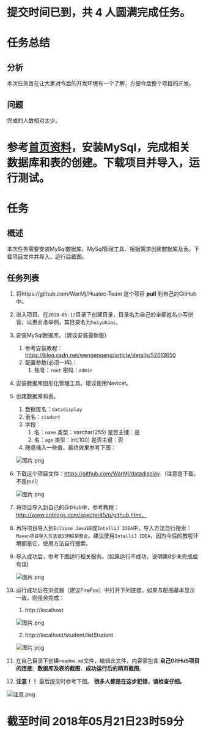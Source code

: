 # 提交时间已到，共 4 人圆满完成任务。
# 任务总结

## 分析
本次任务旨在让大家对今后的开发环境有一个了解，方便今后整个项目的开发。

## 问题
完成的人数相对太少。

# 参考[首页资料](https://github.com/WarMj/Huatec-Team)，安装MySql，完成相关数据库和表的创建。下载项目并导入，运行测试。
# 任务
## 概述
本次任务需要安装MySql数据库、MySql管理工具、根据需求创建数据库及表。下载项目文件并导入，运行后截图。
## 任务列表
1. 将https://github.com/WarMj/Huatec-Team 这个项目 **pull** 到自己的GitHub中。
2. 进入项目，在`2018-05-17`目录下创建目录，目录名为自己的全部姓名小写拼音，以惠俞淮举例，其目录名为`huiyuhuai`。
3. 安装MySql数据库。（建议安装最新版）
    
    1. 参考安装教程：https://blog.csdn.net/wengengeng/article/details/52013650
    2. 配置参数(必须一样)：
        1. 账号：`root` 密码：`admin`

4. 安装数据库图形化管理工具。建议使用Navicat。
5. 创建数据库和表。

    1. 数据库名：`datadisplay`
    2. 表名：`student`
    3. 字段：
        1. 名：`name` 类型：varchar(255) 是否主键：是
        2. 名：`age` 类型：int(100) 是否主键：否
    4. 随意插入一些值，最终效果参考下图：
    
    ![图片.png](https://upload-images.jianshu.io/upload_images/2864463-307543751705ba4b.png?imageMogr2/auto-orient/strip%7CimageView2/2/w/1240)
    
6. 下载这个项目文件：https://github.com/WarMj/datadisplay （注意是下载，不是pull）

    ![图片.png](https://upload-images.jianshu.io/upload_images/2864463-48db0383d782c270.png?imageMogr2/auto-orient/strip%7CimageView2/2/w/1240)

7. 将项目导入到自己的GitHub中，参考教程：http://www.cnblogs.com/specter45/p/github.html。

8. 再将项目导入到`Eclipse JavaEE`或`IntelliJ IDEA`中，导入方法自行搜索：`Maven项目导入方法或SSM框架整合`。建议使用`IntelliJ IDEA`，因为今后的教程环境都是它，使用方法自行搜索。

9. 导入成功后，参考下图运行相关服务。(如果运行不成功，说明第8步未完成或有误)

    ![图片.png](https://upload-images.jianshu.io/upload_images/2864463-9b3929bc2494c47b.png?imageMogr2/auto-orient/strip%7CimageView2/2/w/1240)

10. 运行成功后在浏览器（建议FireFox）中打开下列链接，如果与配图基本显示一致，则任务完成：

    1. http://localhost
    
    ![图片.png](https://upload-images.jianshu.io/upload_images/2864463-ab7dfd7458ac17c0.png?imageMogr2/auto-orient/strip%7CimageView2/2/w/1240)
    
    2. http://localhost/student/listStudent
   
    ![图片.png](https://upload-images.jianshu.io/upload_images/2864463-1e48af5a6269a22d.png?imageMogr2/auto-orient/strip%7CimageView2/2/w/1240)

11. 在自己目录下创建`readme.md`文件，编辑此文件，内容需包含 **自己GitHub项目的连接**、**数据库及表的截图**、**成功运行后的网页截图**。

10. **注意！！** 最后提交时参考下图。 **很多人都是在这步犯错，请检查仔细。**

![注意.png](https://upload-images.jianshu.io/upload_images/2864463-6f01a72f8d759c3a.png?imageMogr2/auto-orient/strip%7CimageView2/2/w/1240)

# 截至时间 2018年05月21日23时59分